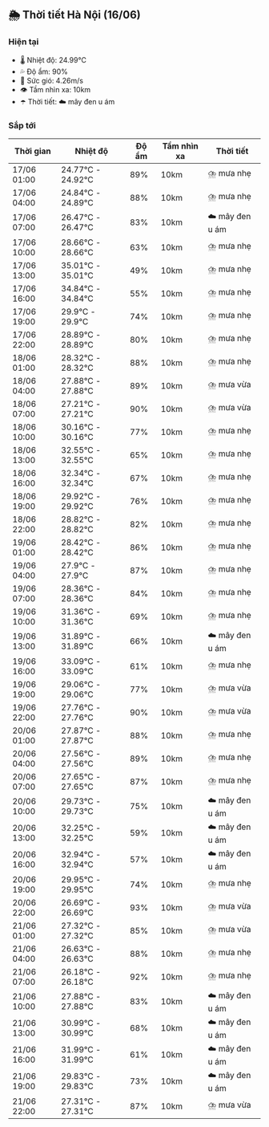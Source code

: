 ## 🌦️ Thời tiết Hà Nội (16/06)

### Hiện tại

- 🌡️ Nhiệt độ: 24.99℃
- 💦 Độ ẩm: 90%
- 💨 Sức gió: 4.26m/s
- 👁️ Tầm nhìn xa: 10km
- ☂️ Thời tiết: ☁️ mây đen u ám

### Sắp tới

| Thời gian | Nhiệt độ | Độ ẩm | Tầm nhìn xa | Thời tiết |
| --- | --- | --- | --- | --- |
| 17/06 01:00 | 24.77℃ - 24.92℃ | 89% | 10km | ⛈️ mưa nhẹ |
| 17/06 04:00 | 24.84℃ - 24.89℃ | 88% | 10km | ⛈️ mưa nhẹ |
| 17/06 07:00 | 26.47℃ - 26.47℃ | 83% | 10km | ☁️ mây đen u ám |
| 17/06 10:00 | 28.66℃ - 28.66℃ | 63% | 10km | ⛈️ mưa nhẹ |
| 17/06 13:00 | 35.01℃ - 35.01℃ | 49% | 10km | ⛈️ mưa nhẹ |
| 17/06 16:00 | 34.84℃ - 34.84℃ | 55% | 10km | ⛈️ mưa nhẹ |
| 17/06 19:00 | 29.9℃ - 29.9℃ | 74% | 10km | ⛈️ mưa nhẹ |
| 17/06 22:00 | 28.89℃ - 28.89℃ | 80% | 10km | ⛈️ mưa nhẹ |
| 18/06 01:00 | 28.32℃ - 28.32℃ | 88% | 10km | ⛈️ mưa nhẹ |
| 18/06 04:00 | 27.88℃ - 27.88℃ | 89% | 10km | ⛈️ mưa vừa |
| 18/06 07:00 | 27.21℃ - 27.21℃ | 90% | 10km | ⛈️ mưa vừa |
| 18/06 10:00 | 30.16℃ - 30.16℃ | 77% | 10km | ⛈️ mưa nhẹ |
| 18/06 13:00 | 32.55℃ - 32.55℃ | 65% | 10km | ⛈️ mưa nhẹ |
| 18/06 16:00 | 32.34℃ - 32.34℃ | 67% | 10km | ⛈️ mưa nhẹ |
| 18/06 19:00 | 29.92℃ - 29.92℃ | 76% | 10km | ⛈️ mưa nhẹ |
| 18/06 22:00 | 28.82℃ - 28.82℃ | 82% | 10km | ⛈️ mưa nhẹ |
| 19/06 01:00 | 28.42℃ - 28.42℃ | 86% | 10km | ⛈️ mưa nhẹ |
| 19/06 04:00 | 27.9℃ - 27.9℃ | 87% | 10km | ⛈️ mưa nhẹ |
| 19/06 07:00 | 28.36℃ - 28.36℃ | 84% | 10km | ⛈️ mưa nhẹ |
| 19/06 10:00 | 31.36℃ - 31.36℃ | 69% | 10km | ⛈️ mưa nhẹ |
| 19/06 13:00 | 31.89℃ - 31.89℃ | 66% | 10km | ☁️ mây đen u ám |
| 19/06 16:00 | 33.09℃ - 33.09℃ | 61% | 10km | ⛈️ mưa nhẹ |
| 19/06 19:00 | 29.06℃ - 29.06℃ | 77% | 10km | ⛈️ mưa vừa |
| 19/06 22:00 | 27.76℃ - 27.76℃ | 90% | 10km | ⛈️ mưa vừa |
| 20/06 01:00 | 27.87℃ - 27.87℃ | 88% | 10km | ⛈️ mưa nhẹ |
| 20/06 04:00 | 27.56℃ - 27.56℃ | 89% | 10km | ⛈️ mưa nhẹ |
| 20/06 07:00 | 27.65℃ - 27.65℃ | 87% | 10km | ⛈️ mưa nhẹ |
| 20/06 10:00 | 29.73℃ - 29.73℃ | 75% | 10km | ☁️ mây đen u ám |
| 20/06 13:00 | 32.25℃ - 32.25℃ | 59% | 10km | ☁️ mây đen u ám |
| 20/06 16:00 | 32.94℃ - 32.94℃ | 57% | 10km | ☁️ mây đen u ám |
| 20/06 19:00 | 29.95℃ - 29.95℃ | 74% | 10km | ⛈️ mưa nhẹ |
| 20/06 22:00 | 26.69℃ - 26.69℃ | 93% | 10km | ⛈️ mưa vừa |
| 21/06 01:00 | 27.32℃ - 27.32℃ | 85% | 10km | ⛈️ mưa vừa |
| 21/06 04:00 | 26.63℃ - 26.63℃ | 88% | 10km | ⛈️ mưa nhẹ |
| 21/06 07:00 | 26.18℃ - 26.18℃ | 92% | 10km | ⛈️ mưa nhẹ |
| 21/06 10:00 | 27.88℃ - 27.88℃ | 83% | 10km | ☁️ mây đen u ám |
| 21/06 13:00 | 30.99℃ - 30.99℃ | 68% | 10km | ☁️ mây đen u ám |
| 21/06 16:00 | 31.99℃ - 31.99℃ | 61% | 10km | ☁️ mây đen u ám |
| 21/06 19:00 | 29.83℃ - 29.83℃ | 73% | 10km | ☁️ mây đen u ám |
| 21/06 22:00 | 27.31℃ - 27.31℃ | 87% | 10km | ⛈️ mưa vừa |
